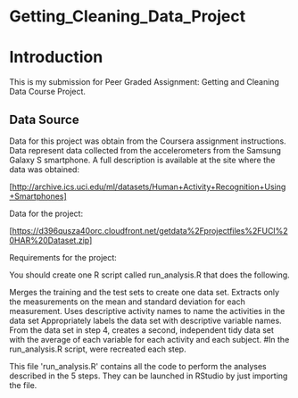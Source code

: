 # Getting_Cleaning_Data_Project

# Introduction
This is my submission for Peer Graded Assignment: Getting and Cleaning Data Course Project.

## Data Source
Data for this project was obtain from the Coursera assignment instructions. Data represent data collected from the accelerometers from the Samsung Galaxy S smartphone. A full description is available at the site where the data was obtained:

[http://archive.ics.uci.edu/ml/datasets/Human+Activity+Recognition+Using+Smartphones]

Data for the project:

[https://d396qusza40orc.cloudfront.net/getdata%2Fprojectfiles%2FUCI%20HAR%20Dataset.zip]

Requirements for the project:

You should create one R script called run_analysis.R that does the following.

Merges the training and the test sets to create one data set.
Extracts only the measurements on the mean and standard deviation for each measurement.
Uses descriptive activity names to name the activities in the data set
Appropriately labels the data set with descriptive variable names.
From the data set in step 4, creates a second, independent tidy data set with the average of each variable for each activity and each subject.
#In the run_analysis.R script, were recreated each step.

This file 'run_analysis.R' contains all the code to perform the analyses described in the 5 steps. They can be launched in RStudio by just importing the file.